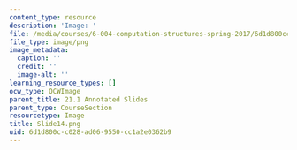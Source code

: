 ```yaml
---
content_type: resource
description: 'Image: '
file: /media/courses/6-004-computation-structures-spring-2017/6d1d800cc028ad069550cc1a2e0362b9_Slide14.png
file_type: image/png
image_metadata:
  caption: ''
  credit: ''
  image-alt: ''
learning_resource_types: []
ocw_type: OCWImage
parent_title: 21.1 Annotated Slides
parent_type: CourseSection
resourcetype: Image
title: Slide14.png
uid: 6d1d800c-c028-ad06-9550-cc1a2e0362b9
---
```

